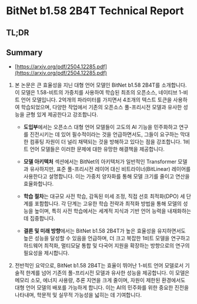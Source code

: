# BitNet b1.58 2B4T Technical Report
## TL;DR
## Summary
- [https://arxiv.org/pdf/2504.12285.pdf](https://arxiv.org/pdf/2504.12285.pdf)

1. 본 논문은 큰 효율성을 지닌 대형 언어 모델인 BitNet b1.58 2B4T를 소개합니다. 이 모델은 1.58-비트의 가중치를 사용하여 학습된 최초의 오픈소스, 네이티브 1-비트 언어 모델입니다. 2억개의 파라미터를 가지면서 4조개의 텍스트 토큰을 사용하여 학습되었으며, 다양한 작업에서 기존의 오픈소스 풀-프리시전 모델과 유사한 성능을 균형 있게 제공한다고 강조합니다.

   - **도입부**에서는 오픈소스 대형 언어 모델들이 고도의 AI 기능을 민주화하고 연구를 진전시키는 데 있어 필수적이라는 것을 언급하면서도, 그들이 요구하는 막대한 컴퓨팅 자원이 더 널리 채택되는 것을 방해하고 있다는 점을 강조합니다. 1비트 언어 모델들은 이러한 문제에 대한 유망한 해결책을 제공합니다.

   - **모델 아키텍처** 섹션에서는 BitNet의 아키텍처가 일반적인 Transformer 모델과 유사하지만, 표준 풀-프리시전 레이어 대신 비트라이너(BitLinear) 레이어를 사용한다고 설명합니다. 이는 가중치 양자화를 통해 모델 크기를 줄이고 연산을 효율화합니다.

   - **학습 절차**는 대규모 사전 학습, 감독된 미세 조정, 직접 선호 최적화(DPO) 세 단계를 포함합니다. 각 단계는 고유한 학습 전략과 최적화 방법을 통해 모델의 성능을 높이며, 특히 사전 학습에서는 세계적 지식과 기반 언어 능력을 내재화하는 데 집중합니다.

   - **결론 및 미래 방향**에서는 BitNet b1.58 2B4T가 높은 효율성을 유지하면서도 높은 성능을 달성할 수 있음을 언급하며, 더 크고 복잡한 1비트 모델을 연구하고 하드웨어 최적화, 멀티모달 통합 및 다국어 지원을 확장하는 방향으로의 연구의 필요성을 제시합니다.

2. 전반적인 요약으로, BitNet b1.58 2B4T는 효율이 뛰어난 1-비트 언어 모델로서 기술적 한계를 넘어 기존의 풀-프리시전 모델과 유사한 성능을 제공합니다. 이 모델은 메모리 소모, 에너지 사용량, 추론 지연을 크게 줄이며, 자원이 제한된 환경에서도 대형 언어 모델의 배포를 가능하게 합니다. 이는 AI의 민주화를 위한 중요한 진전을 나타내며, 학문적 및 실무적 가능성을 넓히는 데 기여합니다.